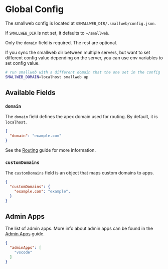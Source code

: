 # Global Config

The smallweb config is located at `$SMALLWEB_DIR/.smallweb/config.json`.

If `SMALLWEB_DIR` is not set, it defaults to `~/smallweb`.

Only the `domain` field is required. The rest are optional.

If you sync the smallweb dir between multiple servers, but want to set different config value depending on the server, you can use env variables to set config value.

```sh
# run smallweb with a different domain that the one set in the config
SMALlWEB_DOMAIN=localhost smallweb up
```

## Available Fields

### `domain`

The `domain` field defines the apex domain used for routing. By default, it is `localhost`.

```json
{
  "domain": "example.com"
}
```

See the [Routing](../guides/routing.md) guide for more information.

### `customDomains`

The `customDomains` field is an object that maps custom domains to apps.

```json
{
  "customDomains": {
    "example.com": "example",
  }
}
```

## Admin Apps

The list of admin apps. More info about admin apps can be found in the [Admin Apps](../guides/permissions.md#admin-apps) guide.

```json
{
  "adminApps": [
    "vscode"
  ]
}
```
